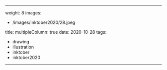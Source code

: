 
---
weight: 8
images:
- /images/inktober2020/28.jpeg

title:
multipleColumn: true
date: 2020-10-28
tags:
- drawing
- illustration
- inktober
- inktober2020
---

